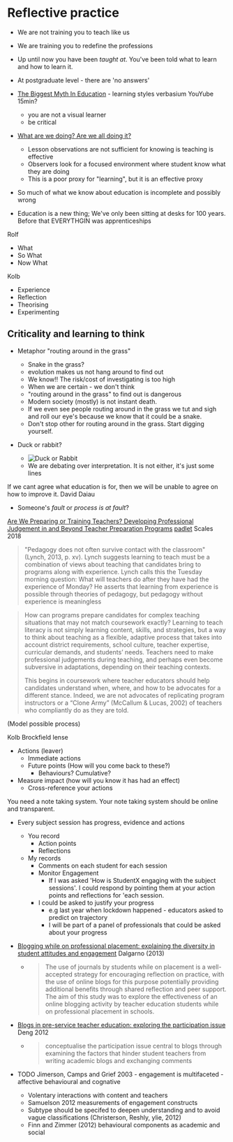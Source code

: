Reflective practice
===================

* We are not training you to teach like us
* We are training you to redefine the professions



* Up until now you have been _taught at_. You've been told what to learn and how to learn it.
* At postgraduate level - there are 'no answers'



* [The Biggest Myth In Education](https://www.youtube.com/watch?v=rhgwIhB58PA) - learning styles verbasium YouYube 15min?
    * you are not a visual learner
    * be critical


* [What are we doing? Are we all doing it?](https://bennewmark.wordpress.com/2021/06/22/what-are-we-doing-are-we-all-doing-it/)
    * Lesson observations are not sufficient for knowing is teaching is effective
    * Observers look for a focused environment where student know what they are doing
    * This is a poor proxy for "learning", but it is an effective proxy


* So much of what we know about education is incomplete and possibly wrong
* Education is a new thing; We've only been sitting at desks for 100 years. Before that EVERYTHGIN was apprenticeships


Rolf
* What
* So What
* Now What

Kolb
* Experience
* Reflection
* Theorising
* Experimenting


Criticality and learning to think
---------------------------------

* Metaphor "routing around in the grass"
    * Snake in the grass?
    * evolution makes us not hang around to find out
    * We know!! The risk/cost of investigating is too high
    * When we are certain - we don't think
    * "routing around in the grass" to find out is dangerous
    * Modern society (mostly) is not instant death.
    * If we even see people routing around in the grass we tut and sigh and roll our eye's because we know that it could be a snake.
    * Don't stop other for routing around in the grass. Start digging yourself.

* Duck or rabbit?
    * ![Duck or Rabbit](https://www.researchgate.net/profile/Shane-Oneill-5/publication/232927441/figure/fig1/AS:669948519120911@1536739582541/Duck-rabbit-drawing.png)
    * We are debating over interpretation. It is not either, it's just some lines

If we cant agree what education is for, then we will be unable to agree on how to improve it.
David Daiau 

* Someone's _fault_ or _process is at fault_?





[Are We Preparing or Training Teachers? Developing Professional Judgement in and Beyond Teacher Preparation Programs](https://journals.sagepub.com/doi/10.1177/0022487117702584) [padlet](https://padlet-uploads.storage.googleapis.com/620776567/c1f78b95d4d4ba6b8911b4ea271a0184/Are_we_preparing_or_training_teachers.pdf) Scales 2018

> "Pedagogy does not often survive contact with the classroom" (Lynch, 2013, p. xv).
> Lynch suggests learning to teach must be a combination of views about teaching that candidates bring to programs along with experience.
> Lynch calls this the Tuesday morning question:
> What will teachers do after they have had the experience of Monday?
> He asserts that
> learning from experience is possible through theories of pedagogy,
> but pedagogy without experience is meaningless

> How can programs prepare candidates for complex teaching situations that may not match coursework exactly? 
> Learning to teach literacy is not simply learning content, skills, and strategies, 
> but a way to think about teaching as a flexible, adaptive process 
> that takes into account district requirements, school culture, teacher expertise, curricular demands, and students’ needs.
> Teachers need to make professional judgements during teaching, 
> and perhaps even become subversive in adaptations, depending on their teaching contexts.
>
> This begins in coursework where teacher educators should help candidates understand when, where, and how to be advocates for a different stance.
> Indeed, we are not advocates of replicating program instructors or a “Clone Army” (McCallum & Lucas, 2002) of teachers who compliantly do as they are told.






(Model possible process)

Kolb
Brockfield lense


* Actions (leaver)
    * Immediate actions
    * Future points (How will you come back to these?)
        * Behaviours? Cumulative?
* Measure impact (how will you know it has had an effect)
    * Cross-reference your actions

You need a note taking system.
Your note taking system should be online and transparent.

* Every subject session has progress, evidence and actions
    * You record
        * Action points
        * Reflections
    * My records
        * Comments on each student for each session
        * Monitor Engagement
            * If I was asked 'How is StudentX engaging with the subject sessions'. I could respond by pointing them at your action points and reflections for 'each session.
        * I could be asked to justify your progress
            * e.g last year when lockdown happened - educators asked to predict on trajectory
            * I will be part of a panel of professionals that could be asked about your progress

* [Blogging while on professional placement: explaining the diversity in student attitudes and engagement](https://www.tandfonline.com/doi/abs/10.1080/1475939X.2013.847481?journalCode=rtpe20) Dalgarno (2013)
    * > The use of journals by students while on placement is a well-accepted strategy for encouraging reflection on practice, with the use of online blogs for this purpose potentially providing additional benefits through shared reflection and peer support. The aim of this study was to explore the effectiveness of an online blogging activity by teacher education students while on professional placement in schools.
* [Blogs in pre-service teacher education: exploring the participation issue](https://www.tandfonline.com/doi/abs/10.1080/1475939X.2013.802990) Deng 2012
    * > conceptualise the participation issue central to blogs through examining the factors that hinder student teachers from writing academic blogs and exchanging comments
* []() TODO Jimerson, Camps and Grief 2003 - engagement is multifaceted - affective behavioural and cognative
    * Volentary interactions with content and teachers
    * Samuelson 2012 measurements of engagement constructs
    * Subtype should be specifed to deepen understanding and to avoid vague classifications (Christerson, Reshly, ylie, 2012)
    * Finn and Zimmer (2012) behavioural components as academic and social

